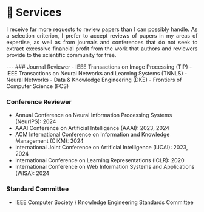 
# 📖 Services
 <p style="text-align:justify; text-justify:inter-ideograph;">I receive far more requests to review papers than I can possibly handle. As a selection criterion, I prefer to accept reviews of papers in my areas of expertise, as well as from journals and conferences that do not seek to extract excessive financial profit from the work that authors and reviewers provide to the scientific community for free.</p>
---
### Journal Reviewer
- IEEE Transactions on Image Processing (TIP)
- IEEE Transactions on Neural Networks and Learning Systems (TNNLS)
- Neural Networks 
- Data &amp; Knowledge Engineering (DKE)
- Frontiers of Computer Science (FCS)

### Conference Reviewer
- Annual Conference on Neural Information Processing Systems (NeurIPS): 2024
- AAAI Conference on Artificial Intelligence (AAAI): 2023, 2024
- ACM International Conference on Information and Knowledge Management (CIKM): 2024
- International Joint Conference on Artificial Intelligence (IJCAI): 2023, 2024
- International Conference on Learning Representations (ICLR): 2020
- International Conference on Web Information Systems and Applications (WISA): 2024

### Standard Committee
- IEEE Computer Society / Knowledge Engineering Standards Committee
